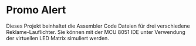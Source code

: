 # Promo Alert

Dieses Projekt beinhaltet die Assembler Code Dateien für drei verschiedene Reklame-Lauflichter. Sie können mit der MCU 8051 IDE unter Verwendung der virtuellen LED Matrix simuliert werden.
